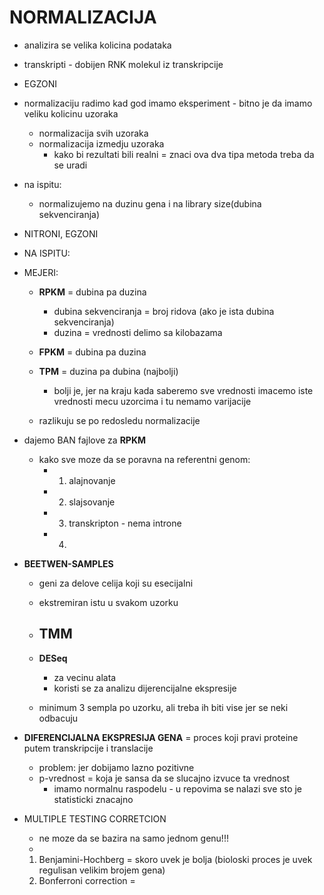 # NORMALIZACIJA 

- analizira se velika kolicina podataka 
- transkripti - dobijen RNK molekul iz transkripcije 
- EGZONI 

- normalizaciju radimo kad god imamo eksperiment - bitno je da imamo veliku kolicinu uzoraka 
    - normalizacija svih uzoraka 
    - normalizacija izmedju uzoraka
        - kako bi rezultati bili realni = znaci ova dva tipa metoda treba da se uradi

- na ispitu:
    - normalizujemo na duzinu gena i na library size(dubina sekvenciranja)

- NITRONI, EGZONI 

- NA ISPITU: 
- MEJERI: 
    - **RPKM** =  dubina pa duzina
        - dubina sekvenciranja = broj ridova (ako je ista dubina sekvenciranja)
        - duzina = vrednosti delimo sa kilobazama 

    - **FPKM** = dubina pa duzina

    - **TPM**  = duzina pa dubina (najbolji)
        - bolji je, jer na kraju kada saberemo sve vrednosti imacemo iste vrednosti mecu uzorcima i tu nemamo varijacije

    - razlikuju se po redosledu normalizacije

- dajemo BAN fajlove za **RPKM**
    - kako sve moze da se poravna na referentni genom:
        - 1. alajnovanje 
        - 2. slajsovanje 
        - 3. transkripton - nema introne 
        - 4. 

- **BEETWEN-SAMPLES**
    - geni za delove celija koji su esecijalni 
    - ekstremiran istu u svakom uzorku 
    
    - **TMM** 
        - 

    - **DESeq**
        - za vecinu alata
        - koristi se za analizu dijerencijalne ekspresije 
        
    - minimum 3 sempla po uzorku, ali treba ih biti vise jer se neki odbacuju 

- **DIFERENCIJALNA EKSPRESIJA GENA** = proces koji pravi proteine putem transkripcije i translacije 
    - problem: jer dobijamo lazno pozitivne
    - p-vrednost = koja je sansa da se slucajno izvuce ta vrednost
        - imamo normalnu raspodelu - u repovima se nalazi sve sto je statisticki znacajno 

- MULTIPLE TESTING CORRETCION 
    - ne moze da se bazira na samo jednom genu!!! 
    - 
    1. Benjamini-Hochberg = skoro uvek je bolja (bioloski proces je uvek regulisan velikim brojem gena)
    2. Bonferroni correction = 